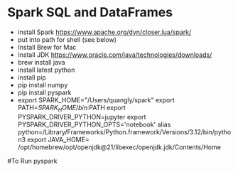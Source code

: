 # Spark SQL and DataFrames

- install Spark https://www.apache.org/dyn/closer.lua/spark/
- put into path for shell (see below)
- Install Brew for Mac
- Install JDK https://www.oracle.com/java/technologies/downloads/
- brew install java
- install latest python
- install pip
- pip install numpy
- pip install pyspark
-   export SPARK_HOME="/Users/quangly/spark"
    export PATH=$SPARK_HOME/bin:$PATH
    export PYSPARK_DRIVER_PYTHON=jupyter
    export PYSPARK_DRIVER_PYTHON_OPTS='notebook'
    alias python=/Library/Frameworks/Python.framework/Versions/3.12/bin/python3
    export JAVA_HOME= /opt/homebrew/opt/openjdk@21/libexec/openjdk.jdk/Contents/Home

#To Run
pyspark